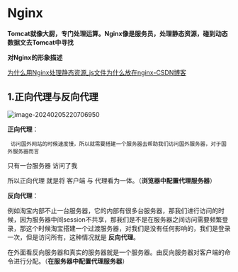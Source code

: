 # Nginx

**Tomcat就像大厨，专门处理运算。Nginx像是服务员，处理静态资源，碰到动态数据文去Tomcat中寻找**

**对Nginx的形象描述**

[为什么用Nginx处理静态资源_js文件为什么放在nginx-CSDN博客](https://blog.csdn.net/zhishiqi15836010823/article/details/102945616#:~:text=归根结底，用Ng,，提高处理速度。)

## 1.正向代理与反向代理

![image-20240205220706950](C:\Users\geekyang\AppData\Roaming\Typora\typora-user-images\image-20240205220706950.png)

**正向代理**：

 	 访问国外网站的时候速度慢，所以就需要搭建一个服务器去帮助我们访问国外服务器，对于国外服务器而言

只有一台服务器 访问了我

所以正向代理 就是将 客户端 与 代理看为一体。（**浏览器中配置代理服务器**）

**反向代理**：

​	例如淘宝内部不止一台服务器，它的内部有很多台服务器，那我们进行访问的时候，因为服务器中间session不共享，那我们是不是在服务器之间访问需要频繁登录，那这个时候淘宝搭建一个过渡服务器，对我们是没有任何影响的，我们是登录一次，但是访问所有，这种情况就是 **反向代理**。

在外面看反向服务器和真实的服务器就是一个服务器。由反向服务器对客户端的命令进行分配。（**在服务器中配置代理服务器**）

